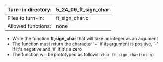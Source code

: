 Turn-in directory: | 5_24_09_ft_sign_char |
-------------|-------------|
Files to turn-in: | ft_sign_char.c |
Allowed functions: | none

* Write the function **ft_sign_char** that will take an integer as an argument
* The function must return the character '+' if its argument is positive, '-' if it's negative and '0' if it's a zero
* The function will be prototyped as follows:
  `char ft_sign_char(int n)`
